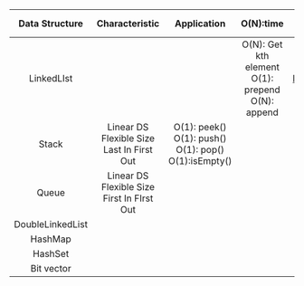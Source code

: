 | Data Structure | Characteristic | Application |  O(N):time |   Source (Python)|  Source (Java) | Reference |
|:--------:|:--------:|:--------:|:--------:|:--------:|:--------:|:--------:|
| LinkedLIst| | | O(N): Get kth element</br>O(1): prepend</br> O(N): append | [linked_list](https://github.com/juyoung228/Evolving_Basic/blob/master/Data_Structure/Source%20Code/Python/linked_list.ipynb) | [LinkedList](https://github.com/juyoung228/Evolving_Basic/blob/master/Data_Structure/Source%20Code/Java/src/LinkedList.java) | [Youtube_HackerRank](https://www.youtube.com/watch?v=oSWTXtMglKE)|
| Stack | Linear DS </br> Flexible Size </br> Last In First Out | O(1): peek() </br> O(1): push() </br> O(1): pop() </br> O(1):isEmpty()  | | |  | [Youtube_HackerRank](https://www.youtube.com/watch?v=wjI1WNcIntg) |
| Queue| Linear DS </br> Flexible Size  </br> First In FIrst Out| | | | | [Youtube_HackerRank](https://www.youtube.com/watch?v=wjI1WNcIntg)|
| DoubleLinkedList | | | | | |
| HashMap | |  |  |  | |
| HashSet | |  | |  | |
| Bit vector |  |  |  |   |  | 